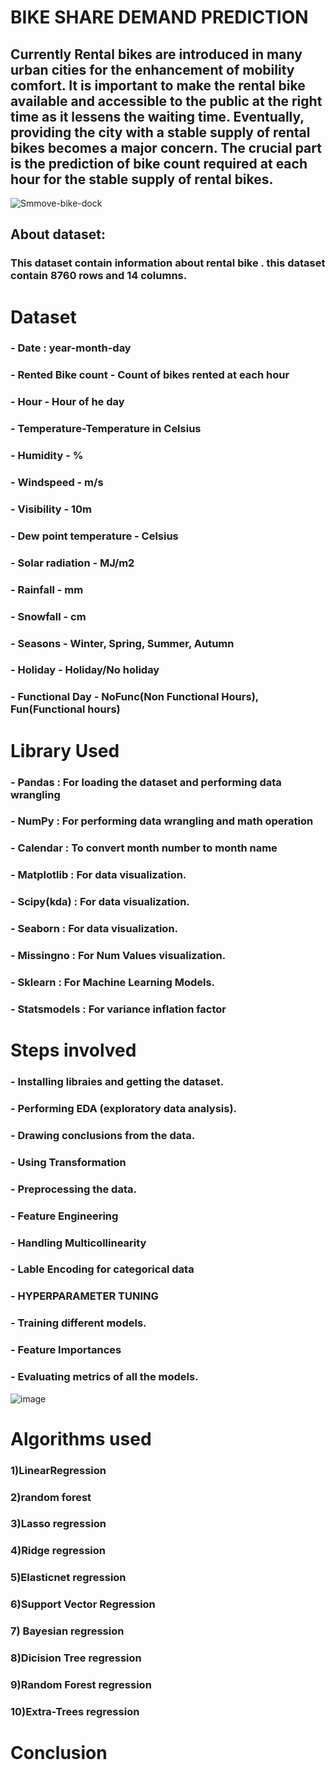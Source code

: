 # BIKE SHARE DEMAND PREDICTION

## Currently Rental bikes are introduced in many urban cities for the enhancement of mobility comfort. It is important to make the rental bike available and accessible to the public at the right time as it lessens the waiting time. Eventually, providing the city with a stable supply of rental bikes becomes a major concern. The crucial part is the prediction of bike count required at each hour for the stable supply of rental bikes. 

![Smmove-bike-dock](https://user-images.githubusercontent.com/123857050/235152003-0196dad3-b770-4adb-b81c-36b30e4b37a1.png)
## About dataset:
### This dataset contain information about rental bike . this dataset contain 8760 rows and 14 columns.
# Dataset
### - Date : year-month-day
### - Rented Bike count - Count of bikes rented at each hour
### - Hour - Hour of he day
### - Temperature-Temperature in Celsius
### - Humidity - %
### - Windspeed - m/s
### - Visibility - 10m
### - Dew point temperature - Celsius
### - Solar radiation - MJ/m2
### - Rainfall - mm
### - Snowfall - cm
### - Seasons - Winter, Spring, Summer, Autumn
### - Holiday - Holiday/No holiday
### - Functional Day - NoFunc(Non Functional Hours), Fun(Functional hours)

# Library Used
### - Pandas : For loading the dataset and performing data wrangling
### - NumPy : For performing data wrangling and math operation 
### - Calendar : To convert month number to month name
### - Matplotlib : For data visualization.
### - Scipy(kda) : For data visualization. 
### - Seaborn : For data visualization.
### - Missingno : For Num Values visualization. 
### - Sklearn : For Machine Learning Models.
### - Statsmodels : For variance inflation factor

# Steps involved
### - Installing libraies and getting the dataset.
### - Performing EDA (exploratory data analysis).
### - Drawing conclusions from the data.
### - Using Transformation 
### - Preprocessing the data.
### - Feature Engineering
### - Handling Multicollinearity
### - Lable Encoding for categorical data 
### - HYPERPARAMETER TUNING
### - Training different models.
### - Feature Importances
### - Evaluating metrics of all the models.
![image](https://user-images.githubusercontent.com/123857050/235155198-6c26c45c-c3ca-4d42-ae8e-0f935014baff.png)
 
# Algorithms used
### 1)LinearRegression
### 2)random forest
### 3)Lasso regression
### 4)Ridge regression
### 5)Elasticnet regression
### 6)Support Vector Regression
### 7) Bayesian regression
### 8)Dicision Tree regression
### 9)Random Forest regression
### 10)Extra-Trees regression

# Conclusion

